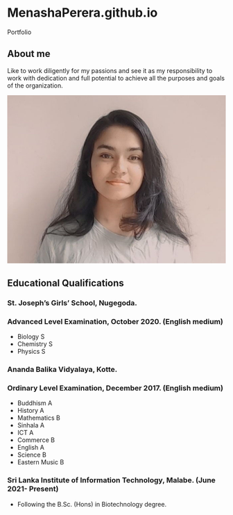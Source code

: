 # MenashaPerera.github.io
Portfolio
## About me
Like to work diligently for my passions and see it as my responsibility to work with dedication and full potential to achieve all the purposes and goals of the organization.

![Photograph](https://github.com/MenashaPerera/MenashaPerera.github.io/blob/main/Images/pic.jpg)

## Educational Qualifications 
### St. Joseph’s Girls’ School, Nugegoda.

### Advanced Level Examination, October 2020. (English medium)

<ul>
<li>Biology   S</li>
<li>Chemistry S</li>
<li>Physics   S</li>
</ul>



### Ananda Balika Vidyalaya, Kotte.

### Ordinary Level Examination, December 2017. (English medium)

<ul>
<li>Buddhism      A</li>
<li>History       A</li>
<li>Mathematics   B</li>
<li>Sinhala       A</li>
<li>ICT           A</li>
<li>Commerce      B</li>
<li>English       A</li>
<li>Science       B</li>
<li>Eastern Music B</li>
</ul>

### Sri Lanka Institute of Information Technology, Malabe. (June 2021- Present)

<ul>
  <li>Following the B.Sc. (Hons) in Biotechnology degree.</li>
</ul>



